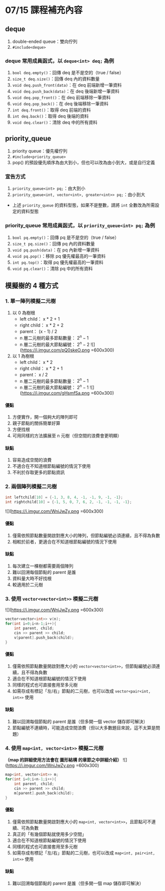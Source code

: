 # 07/15 課程補充內容

## deque
1. double-ended queue：雙向佇列
2. `#include<deque>`
### deque 常用成員函式，以 `deque<int> deq;` 為例
1. `bool deq.empty()`：回傳 deq 是不是空的（true / false）
2. `size_t deq.size()`：回傳 deq 內的資料數量
3. `void deq.push_front(data)`：在 deq 前端新增一筆資料
4. `void deq.push_back(data)`：在 deq 後端新增一筆資料
5. `void deq.pop_front()`：在 deq 前端移除一筆資料
6. `void deq.pop_back()`：在 deq 後端移除一筆資料
7. `int deq.front()`：取得 deq 前端的資料
8. `int deq.back()`：取得 deq 後端的資料
9. `void deq.clear()`：清除 deq 中的所有資料

## priority_queue
1. priority queue：優先權佇列
2. `#include<priority_queue>`
3. pop() 的預設優先順序為由大到小，但也可以改為由小到大，或是自行定義
### 宣告方式
1. `priority_queue<int> pq;`：由大到小
2. `priority_queue<int, vector<int>, greater<int>> pq;`：由小到大
* 上述 `priority_queue` 的資料型態，如果不是整數，請將 `int` 全數改為所需設定的資料型態
### priority_queue 常用成員函式，以 `priority_queue<int> pq;` 為例
1. `bool pq.empty()`：回傳 pq 是不是空的（true / false）
2. `size_t pq.size()`：回傳 pq 內的資料數量
3. `void pq.push(data)`：在 pq 內新增一筆資料
4. `void pq.pop()`：移除 pq 優先權最高的一筆資料
5. `int pq.top()`：取得 pq 優先權最高的一筆資料
6. `void pq.clear()`：清除 pq 中的所有資料

## 模擬樹的 4 種方式
### 1. 單一陣列模擬二元樹
1. 以 0 為樹根
    - left child： x * 2 + 1
    - right child： x * 2 + 2
    - parent： (x - 1) / 2
    -  n 層二元樹的最多節點數量： $2^n - 1$
    -  n 層二元樹的最大節點編號： $2^n - 2$
![](https://i.imgur.com/pQ0skeO.png =600x300)
2. 以 1 為樹根
    - left child： x * 2
    - right child： x * 2 + 1
    - parent： x / 2
    -  n 層二元樹的最多節點數量： $2^n - 1$
    -  n 層二元樹的最大節點編號： $2^n - 1$
![](https://i.imgur.com/gHsmfSa.png =600x300)

#### 優點
1. 方便實作，開一個夠大的陣列即可
2. 親子節點的關係簡單好算
3. 方便找根
4. 可用同樣的方法擴展至 n 元樹（但空間的浪費會更明顯）
#### 缺點
1. 容易造成空間的浪費
2. 不適合在不知道根節點編號的情況下使用
3. 不利於存取更多的節點資訊

### 2. 兩個陣列模擬二元樹
```cpp
int leftchild[10] = {-1, 3, 8, 4, -1, -1, 9, -1, -1};
int rightchild[10] = {-1, 5, 0, 7, 6, 2, -1, -1, -1, -1};
```
![](https://i.imgur.com/WniJwZy.png =600x300)

#### 優點
1. 僅需依照節點數量開啟對應大小的陣列，但節點編號必須連續，且不得為負數
2. 相較於前者，更適合在不知道根節點編號的情況下使用
#### 缺點
1. 每次建立一棵樹都需要兩個陣列
2. 難以回溯每個節點的 parent 是誰
3. 資料量大時不好找根
4. 較適用於二元樹


### 3. 使用 `vector<vector<int>>` 模擬二元樹
![](https://i.imgur.com/WniJwZy.png =600x300)
```cpp
vector<vector<int>> v(n);
for(int i=0;i<n-1;i++){
    int parent, child;
    cin >> parent >> child;
    v[parent].push_back(child);
}
```
#### 優點
1. 僅需依照節點數量開啟對應大小的 `vector<vector<int>>`，但節點編號必須連續，且不得為負數
2. 適合在不知道根節點編號的情況下使用
3. 同樣的程式也可直接套用至多元樹
4. 如需存成有標記「左/右」節點的二元樹，也可以改成 `vector<pair<int, int>>` 使用
#### 缺點
1. 難以回溯每個節點的 parent 是誰（但多開一個 vector 儲存即可解決）
2. 節點編號不連續時，可能造成空間浪費（但以大多數題目來說，這不太算是問題）

### 4. 使用 `map<int, vector<int>>` 模擬二元樹
**（map 的詳細使用方法會在 圖形結構 的章節之中詳細介紹）**
![](https://i.imgur.com/WniJwZy.png =600x300)
```cpp
map<int, vector<int>> m;
for(int i=0;i<n-1;i++){
    int parent, child;
    cin >> parent >> child;
    m[parent].push_back(child);
}
```
#### 優點
1. 僅需依照節點數量開啟對應大小的 `map<int, vector<int>>`，且節點可不連續、可為負數
2. 真正的「有幾個節點就使用多少空間」
3. 適合在不知道根節點編號的情況下使用
4. 同樣的程式也可直接套用至多元樹
5. 如需存成有標記「左/右」節點的二元樹，也可以改成 `map<int, pair<int, int>>` 使用
#### 缺點
1. 難以回溯每個節點的 parent 是誰（但多開一個 map 儲存即可解決）
